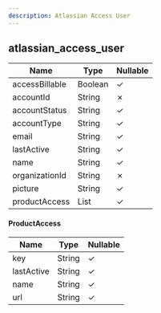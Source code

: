 ```yaml
---
description: Atlassian Access User
---
```

atlassian_access_user
---------------------

| **Name**       | **Type**            | **Nullable** |
| -------------- | ------------------- | ------------ |
| accessBillable | Boolean             | &check;      |
| accountId      | String              | &cross;      |
| accountStatus  | String              | &check;      |
| accountType    | String              | &check;      |
| email          | String              | &check;      |
| lastActive     | String              | &check;      |
| name           | String              | &check;      |
| organizationId | String              | &cross;      |
| picture        | String              | &check;      |
| productAccess  | List<ProductAccess> | &check;      |

#### ProductAccess
| **Name**   | **Type** | **Nullable** |
| ---------- | -------- | ------------ |
| key        | String   | &check;      |
| lastActive | String   | &check;      |
| name       | String   | &check;      |
| url        | String   | &check;      |
